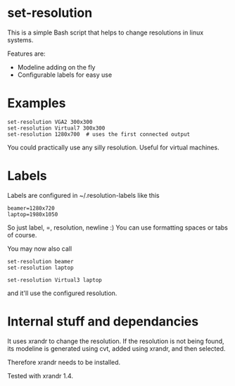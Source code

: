 # set-resolution
This is a simple Bash script that helps to change resolutions in linux systems.

Features are:
- Modeline adding on the fly
- Configurable labels for easy use

# Examples

    set-resolution VGA2 300x300
    set-resolution Virtual7 300x300
    set-resolution 1280x700  # uses the first connected output

You could practically use any silly resolution. Useful for virtual machines.

# Labels

Labels are configured in ~/.resolution-labels like this

    beamer=1280x720
    laptop=1980x1050
    
So just label, =, resolution, newline :)
You can use formatting spaces or tabs of course.

You may now also call

    set-resolution beamer
    set-resolution laptop

    set-resolution Virtual3 laptop
    
and it'll use the configured resolution.

# Internal stuff and dependancies

It uses xrandr to change the resolution. If the resolution is not being found, its modeline is generated using cvt, added using xrandr, and then selected.

Therefore xrandr needs to be installed. 

Tested with xrandr 1.4.
